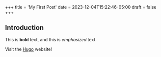+++
title = 'My First Post'
date = 2023-12-04T15:22:46-05:00
draft = false
+++

## Introduction

This is **bold** text, and this is _emphasized_ text.

Visit the [Hugo](https://gohugo.io) website!
